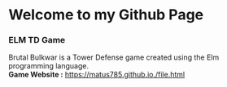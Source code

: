 # Welcome to my Github Page

### ELM TD Game
Brutal Bulkwar is a Tower Defense game created using the Elm programming language. <br>
<b>Game Website :</b> <https://matus785.github.io./file.html>
